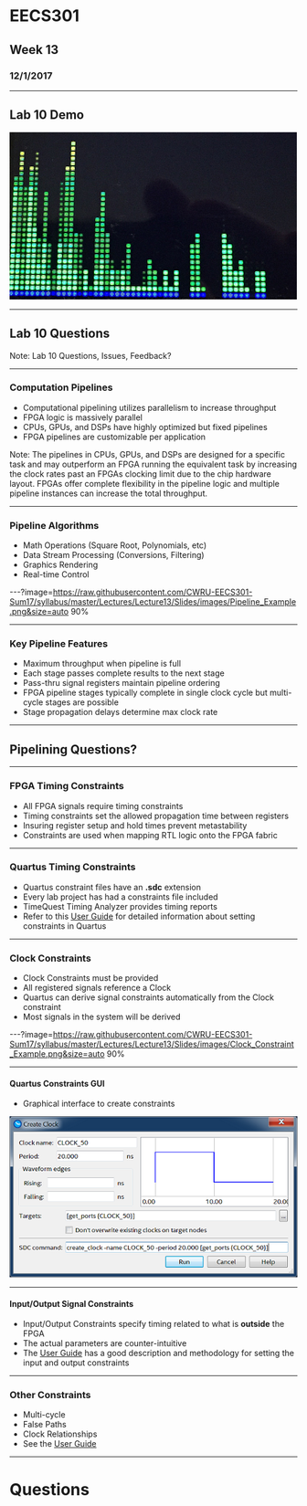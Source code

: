 # EECS301

## Week 13

### 12/1/2017

---

## Lab 10 Demo

![Demo](https://raw.githubusercontent.com/CWRU-EECS301-Sum17/syllabus/master/Lectures/Lecture13/Slides/images/Lab10_Demo.png)

---

## Lab 10 Questions

Note:
Lab 10 Questions, Issues, Feedback?

---

### Computation Pipelines

* Computational pipelining utilizes parallelism to increase throughput
* FPGA logic is massively parallel
* CPUs, GPUs, and DSPs have highly optimized but fixed pipelines
* FPGA pipelines are customizable per application

Note:
The pipelines in CPUs, GPUs, and DSPs are designed for a specific task and may outperform an FPGA running the equivalent task by increasing the clock rates past an FPGAs clocking limit due to the chip hardware layout.
FPGAs offer complete flexibility in the pipeline logic and multiple pipeline instances can increase the total throughput.

---

### Pipeline Algorithms

* Math Operations (Square Root, Polynomials, etc)
* Data Stream Processing (Conversions, Filtering)
* Graphics Rendering
* Real-time Control

---?image=https://raw.githubusercontent.com/CWRU-EECS301-Sum17/syllabus/master/Lectures/Lecture13/Slides/images/Pipeline_Example.png&size=auto 90%

---

### Key Pipeline Features

* Maximum throughput when pipeline is full
* Each stage passes complete results to the next stage
* Pass-thru signal registers maintain pipeline ordering
* FPGA pipeline stages typically complete in single clock cycle but multi-cycle stages are possible
* Stage propagation delays determine max clock rate

---

## Pipelining Questions?

---

### FPGA Timing Constraints

* All FPGA signals require timing constraints
* Timing constraints set the allowed propagation time between registers
* Insuring register setup and hold times prevent metastability
* Constraints are used when mapping RTL logic onto the FPGA fabric

---

### Quartus Timing Constraints

* Quartus constraint files have an **.sdc** extension
* Every lab project has had a constraints file included
* TimeQuest Timing Analyzer provides timing reports
* Refer to this [User Guide](http://www.alterawiki.com/uploads/3/3f/TimeQuest_User_Guide.pdf) for detailed information about setting constraints in Quartus

---

### Clock Constraints

* Clock Constraints must be provided
* All registered signals reference a Clock
* Quartus can derive signal constraints automatically from the Clock constraint
* Most signals in the system will be derived

---?image=https://raw.githubusercontent.com/CWRU-EECS301-Sum17/syllabus/master/Lectures/Lecture13/Slides/images/Clock_Constraint_Example.png&size=auto 90%

---

#### Quartus Constraints GUI

* Graphical interface to create constraints

![Create Clock GUI](https://raw.githubusercontent.com/CWRU-EECS301-Sum17/syllabus/master/Lectures/Lecture13/Slides/images/Timing_Create_Clock.png)

---

#### Input/Output Signal Constraints

* Input/Output Constraints specify timing related to what is **outside** the FPGA
* The actual parameters are counter-intuitive
* The [User Guide](http://www.alterawiki.com/uploads/3/3f/TimeQuest_User_Guide.pdf) has a good description and methodology for setting the input and output constraints 

---

### Other Constraints

* Multi-cycle
* False Paths
* Clock Relationships
* See the [User Guide](http://www.alterawiki.com/uploads/3/3f/TimeQuest_User_Guide.pdf)

---

# Questions


